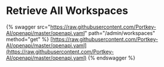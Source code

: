 # Retrieve All Workspaces

{% swagger src="https://raw.githubusercontent.com/Portkey-AI/openapi/master/openapi.yaml" path="/admin/workspaces" method="get" %}
[https://raw.githubusercontent.com/Portkey-AI/openapi/master/openapi.yaml](https://raw.githubusercontent.com/Portkey-AI/openapi/master/openapi.yaml)
{% endswagger %}
